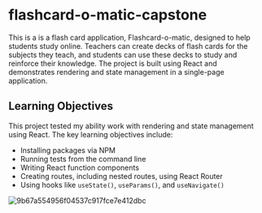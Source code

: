 # flashcard-o-matic-capstone

This is a is a flash card application, Flashcard-o-matic, designed to help students study online. Teachers can create decks of flash cards for the subjects they teach, and students can use these decks to study and reinforce their knowledge. The project is built using React and demonstrates rendering and state management in a single-page application.

## Learning Objectives

This project tested my ability work with rendering and state management using React. The key learning objectives include:

- Installing packages via NPM
- Running tests from the command line
- Writing React function components
- Creating routes, including nested routes, using React Router
- Using hooks like `useState()`, `useParams()`, and `useNavigate()`

 
![9b67a554956f04537c917fce7e412dbc](https://github.com/user-attachments/assets/817a922f-dfb8-4375-a0eb-b0266e3182c3)

